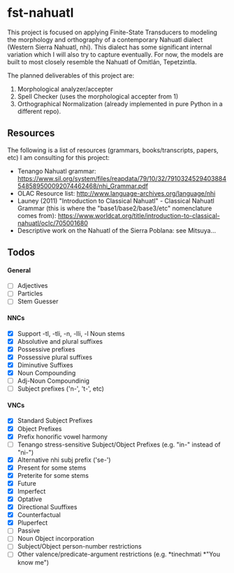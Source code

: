 # fst-nahuatl
This project is focused on applying Finite-State Transducers to modeling the 
morphology and orthography of a contemporary Nahuatl dialect (Western Sierra Nahuatl, nhi). 
This dialect has some significant internal variation which I will also try to 
capture eventually. For now, the models are built to most closely resemble the 
Nahuatl of Omitlán, Tepetzintla.

The planned deliverables of this project are:
1. Morphological analyzer/accepter
2. Spell Checker (uses the morphological accepter from 1)
3. Orthographical Normalization (already implemented in pure Python in a different repo).

## Resources
The following is a list of resources (grammars, books/transcripts, papers, etc) I am consulting for this project:
* Tenango Nahuatl grammar: https://www.sil.org/system/files/reapdata/79/10/32/7910324529403884548589500092074462468/nhi_Grammar.pdf
* OLAC Resource list: http://www.language-archives.org/language/nhi
* Launey (2011) "Introduction to Classical Nahuatl" - Classical Nahuatl Grammar (this is where the "base1/base2/base3/etc" nomenclature comes from): https://www.worldcat.org/title/introduction-to-classical-nahuatl/oclc/705001680
* Descriptive work on the Nahuatl of the Sierra Poblana: see Mitsuya...

## Todos

#### General
- [ ] Adjectives
- [ ] Particles
- [ ] Stem Guesser

#### NNCs
- [x] Support -tl, -tli, -n, -lli, -l Noun stems
- [x] Absolutive and plural suffixes
- [x] Possessive prefixes
- [x] Possessive plural suffixes
- [x] Diminutive Suffixes
- [x] Noun Compounding
- [ ] Adj-Noun Compoundinig
- [ ] Subject prefixes ('n-', 't-', etc)

#### VNCs
- [x] Standard Subject Prefixes
- [x] Object Prefixes
- [x] Prefix honorific vowel harmony
- [ ] Tenango stress-sensitive Subject/Object Prefixes (e.g. "in-" instead of "ni-")
- [x] Alternative nhi subj prefix ('se-')
- [x] Present for some stems
- [x] Preterite for some stems
- [x] Future
- [x] Imperfect
- [x] Optative
- [x] Directional Suuffixes
- [x] Counterfactual
- [x] Pluperfect
- [ ] Passive
- [ ] Noun Object incorporation
- [ ] Subject/Object person-number restrictions
- [ ] Other valence/predicate-argument restrictions (e.g. *tinechmati *"You know me")
